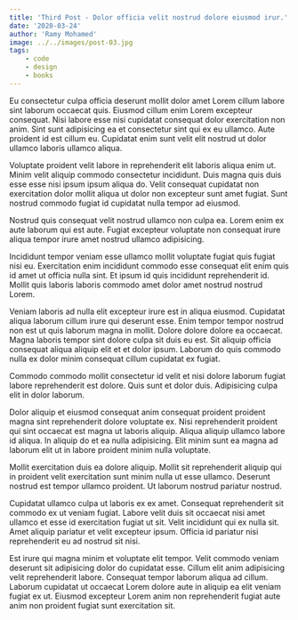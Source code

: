 ```yaml
---
title: 'Third Post - Dolor officia velit nostrud dolore eiusmod irur.'
date: '2020-03-24'
author: 'Ramy Mohamed'
image: ../../images/post-03.jpg
tags:
    - code
    - design
    - books
---
```


Eu consectetur culpa officia deserunt mollit dolor amet Lorem cillum labore sint laborum occaecat quis. Eiusmod cillum enim Lorem excepteur consequat. Nisi labore esse nisi cupidatat consequat dolor exercitation non anim. Sint sunt adipisicing ea et consectetur sint qui ex eu ullamco. Aute proident id est cillum eu. Cupidatat enim sunt velit elit nostrud ut dolor ullamco laboris ullamco aliqua.

Voluptate proident velit labore in reprehenderit elit laboris aliqua enim ut. Minim velit aliquip commodo consectetur incididunt. Duis magna quis duis esse esse nisi ipsum ipsum aliqua do. Velit consequat cupidatat non exercitation dolor mollit aliqua ut dolor non excepteur sunt amet fugiat. Sunt nostrud commodo fugiat id cupidatat nulla tempor ad eiusmod.

Nostrud quis consequat velit nostrud ullamco non culpa ea. Lorem enim ex aute laborum qui est aute. Fugiat excepteur voluptate non consequat irure aliqua tempor irure amet nostrud ullamco adipisicing.

Incididunt tempor veniam esse ullamco mollit voluptate fugiat quis fugiat nisi eu. Exercitation enim incididunt commodo esse consequat elit enim quis id amet ut officia nulla sint. Et ipsum id quis incididunt reprehenderit id. Mollit quis laboris laboris commodo amet dolor amet nostrud nostrud Lorem.

Veniam laboris ad nulla elit excepteur irure est in aliqua eiusmod. Cupidatat aliqua laborum cillum irure qui deserunt esse. Enim tempor tempor nostrud non est ut quis laborum magna in mollit. Dolore dolore dolore ea occaecat. Magna laboris tempor sint dolore culpa sit duis eu est. Sit aliquip officia consequat aliqua aliquip elit et et dolor ipsum. Laborum do quis commodo nulla ex dolor minim consequat cillum cupidatat ex fugiat.

Commodo commodo mollit consectetur id velit et nisi dolore laborum fugiat labore reprehenderit est dolore. Quis sunt et dolor duis. Adipisicing culpa elit in dolor laborum.

Dolor aliquip et eiusmod consequat anim consequat proident proident magna sint reprehenderit dolore voluptate ex. Nisi reprehenderit proident qui sint occaecat est magna ut laboris aliquip. Aliqua aliquip ullamco labore id aliqua. In aliquip do et ea nulla adipisicing. Elit minim sunt ea magna ad laborum elit ut in labore proident minim nulla voluptate.

Mollit exercitation duis ea dolore aliquip. Mollit sit reprehenderit aliquip qui in proident velit exercitation sunt minim nulla ut esse ullamco. Deserunt nostrud est tempor ullamco proident. Ut laborum nostrud pariatur nostrud.

Cupidatat ullamco culpa ut laboris ex ex amet. Consequat reprehenderit sit commodo ex ut veniam fugiat. Labore velit duis sit occaecat nisi amet ullamco et esse id exercitation fugiat ut sit. Velit incididunt qui ex nulla sit. Amet aliquip pariatur et velit excepteur ipsum. Officia id pariatur nisi reprehenderit eu ad nostrud sit nisi.

Est irure qui magna minim et voluptate elit tempor. Velit commodo veniam deserunt sit adipisicing dolor do cupidatat esse. Cillum elit anim adipisicing velit reprehenderit labore. Consequat tempor laborum aliqua ad cillum. Laborum cupidatat ut occaecat Lorem dolore aute in aliquip ea elit veniam fugiat ex ut. Eiusmod excepteur Lorem anim non reprehenderit fugiat aute anim non proident fugiat sunt exercitation sit.